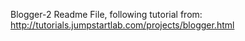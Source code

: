 Blogger-2 Readme File, following tutorial from: http://tutorials.jumpstartlab.com/projects/blogger.html 
